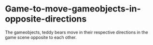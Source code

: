 # Game-to-move-gameobjects-in-opposite-directions
The gameobjects, teddy bears move in their respective directions in the game scene opposite to each other.
